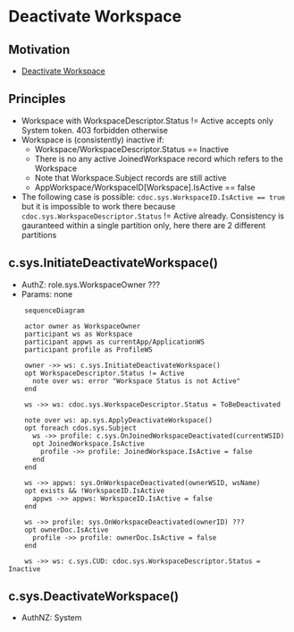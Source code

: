 # Deactivate Workspace

## Motivation

- [Deactivate Workspace](https://github.com/voedger/voedger/issues/53)


## Principles

- Workspace with WorkspaceDescriptor.Status != Active accepts only System token. 403 forbidden otherwise
- Workspace is (consistently) inactive if:
  - Workspace/WorkspaceDescriptor.Status == Inactive
  - There is no any active JoinedWorkspace record which refers to the Workspace
  - Note that Workspace.Subject records are still active
  - AppWorkspace/WorkspaceID[Workspace].IsActive == false
- The following case is possible: `cdoc.sys.WorkspaceID.IsActive == true` but it is impossible to work there because `cdoc.sys.WorkspaceDescriptor.Status` != Active already. Consistency is gauranteed within a single partition only, here there are 2 different partitions

## c.sys.InitiateDeactivateWorkspace()

- AuthZ: role.sys.WorkspaceOwner ???
- Params: none

```mermaid
    sequenceDiagram

    actor owner as WorkspaceOwner
    participant ws as Workspace
    participant appws as currentApp/ApplicationWS
    participant profile as ProfileWS

    owner ->> ws: c.sys.InitiateDeactivateWorkspace()
    opt WorkspaceDescriptor.Status != Active
      note over ws: error "Workspace Status is not Active"
    end

    ws ->> ws: cdoc.sys.WorkspaceDescriptor.Status = ToBeDeactivated

    note over ws: ap.sys.ApplyDeactivateWorkspace()
    opt foreach cdos.sys.Subject
      ws ->> profile: c.sys.OnJoinedWorkspaceDeactivated(currentWSID)
      opt JoinedWorkspace.IsActive
        profile ->> profile: JoinedWorkspace.IsActive = false
      end
    end

    ws ->> appws: sys.OnWorkspaceDeactivated(ownerWSID, wsName)
    opt exists && !WorkspaceID.IsActive
      appws ->> appws: WorkspaceID.IsActive = false
    end

    ws ->> profile: sys.OnWorkspaceDeactivated(ownerID) ???
    opt ownerDoc.IsActive
      profile ->> profile: ownerDoc.IsActive = false
    end

    ws ->> ws: c.sys.CUD: cdoc.sys.WorkspaceDescriptor.Status = Inactive

```

## c.sys.DeactivateWorkspace()

- AuthNZ: System


